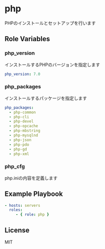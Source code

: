 php
=========

PHPのインストールとセットアップを行います

Role Variables
--------------

### php_version

インストールするPHPのバージョンを指定します

```yaml
php_version: 7.0
```

### php_packages

インストールするパッケージを指定します

```yaml
php_packages:
  - php-common
  - php-cli
  - php-devel
  - php-opcache
  - php-mbstring
  - php-mysqlnd
  - php-json
  - php-pdo
  - php-gd
  - php-xml
```

### php_cfg

php.iniの内容を定義します

Example Playbook
----------------

```yaml
- hosts: servers
  roles:
     - { role: php }
```

License
-------

MIT
